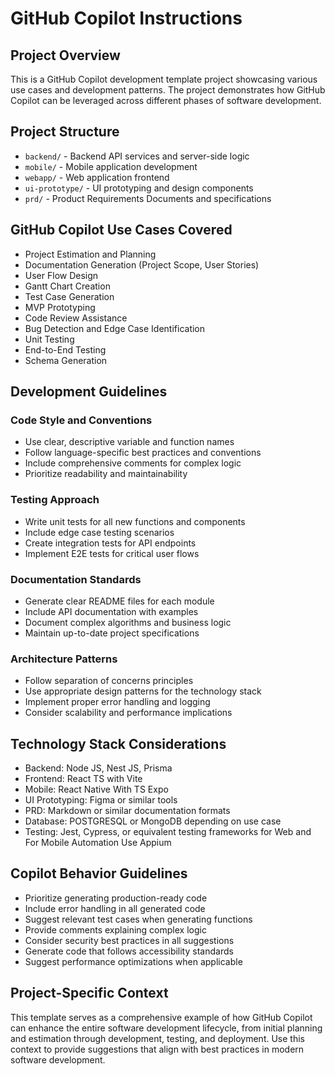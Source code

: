 # GitHub Copilot Instructions

## Project Overview
This is a GitHub Copilot development template project showcasing various use cases and development patterns. The project demonstrates how GitHub Copilot can be leveraged across different phases of software development.

## Project Structure
- `backend/` - Backend API services and server-side logic
- `mobile/` - Mobile application development
- `webapp/` - Web application frontend
- `ui-prototype/` - UI prototyping and design components
- `prd/` - Product Requirements Documents and specifications

## GitHub Copilot Use Cases Covered
- Project Estimation and Planning
- Documentation Generation (Project Scope, User Stories)
- User Flow Design
- Gantt Chart Creation
- Test Case Generation
- MVP Prototyping
- Code Review Assistance
- Bug Detection and Edge Case Identification
- Unit Testing
- End-to-End Testing
- Schema Generation

## Development Guidelines

### Code Style and Conventions
- Use clear, descriptive variable and function names
- Follow language-specific best practices and conventions
- Include comprehensive comments for complex logic
- Prioritize readability and maintainability

### Testing Approach
- Write unit tests for all new functions and components
- Include edge case testing scenarios
- Create integration tests for API endpoints
- Implement E2E tests for critical user flows

### Documentation Standards
- Generate clear README files for each module
- Include API documentation with examples
- Document complex algorithms and business logic
- Maintain up-to-date project specifications

### Architecture Patterns
- Follow separation of concerns principles
- Use appropriate design patterns for the technology stack
- Implement proper error handling and logging
- Consider scalability and performance implications

## Technology Stack Considerations
- Backend: Node JS, Nest JS, Prisma
- Frontend: React TS with Vite 
- Mobile: React Native With TS Expo
- UI Prototyping: Figma or similar tools
- PRD: Markdown or similar documentation formats
- Database: POSTGRESQL or MongoDB depending on use case
- Testing: Jest, Cypress, or equivalent testing frameworks for Web and For Mobile Automation Use Appium

## Copilot Behavior Guidelines
- Prioritize generating production-ready code
- Include error handling in all generated code
- Suggest relevant test cases when generating functions
- Provide comments explaining complex logic
- Consider security best practices in all suggestions
- Generate code that follows accessibility standards
- Suggest performance optimizations when applicable

## Project-Specific Context
This template serves as a comprehensive example of how GitHub Copilot can enhance the entire software development lifecycle, from initial planning and estimation through development, testing, and deployment. Use this context to provide suggestions that align with best practices in modern software development.
